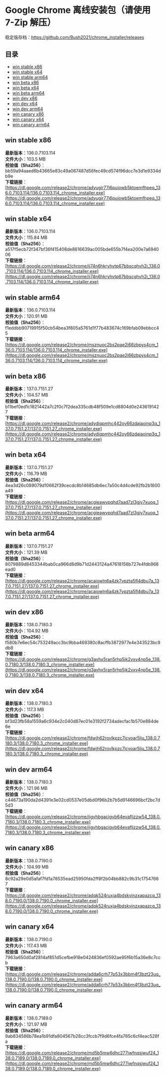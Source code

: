 # Google Chrome 离线安装包（请使用 7-Zip 解压）
稳定版存档：<https://github.com/Bush2021/chrome_installer/releases>

## 目录
* [win stable x86](https://github.com/Bush2021/chrome_installer?tab=readme-ov-file#win-stable-x86)
* [win stable x64](https://github.com/Bush2021/chrome_installer?tab=readme-ov-file#win-stable-x64)
* [win stable arm64](https://github.com/Bush2021/chrome_installer?tab=readme-ov-file#win-stable-arm64)
* [win beta x86](https://github.com/Bush2021/chrome_installer?tab=readme-ov-file#win-beta-x86)
* [win beta x64](https://github.com/Bush2021/chrome_installer?tab=readme-ov-file#win-beta-x64)
* [win beta arm64](https://github.com/Bush2021/chrome_installer?tab=readme-ov-file#win-beta-arm64)
* [win dev x86](https://github.com/Bush2021/chrome_installer?tab=readme-ov-file#win-dev-x86)
* [win dev x64](https://github.com/Bush2021/chrome_installer?tab=readme-ov-file#win-dev-x64)
* [win dev arm64](https://github.com/Bush2021/chrome_installer?tab=readme-ov-file#win-dev-arm64)
* [win canary x86](https://github.com/Bush2021/chrome_installer?tab=readme-ov-file#win-canary-x86)
* [win canary x64](https://github.com/Bush2021/chrome_installer?tab=readme-ov-file#win-canary-x64)
* [win canary arm64](https://github.com/Bush2021/chrome_installer?tab=readme-ov-file#win-canary-arm64)

## win stable x86
**最新版本**：136.0.7103.114  
**文件大小**：103.5 MB  
**校验值（Sha256）**：bb59a94aaed6b43665e83c49a067487d56fec49cd574f96dcc7e3d1e9334db9e  
**下载链接**：[https://dl.google.com/release2/chrome/adyugir77j6puiowb5ktoemfhpeq_136.0.7103.114/136.0.7103.114_chrome_installer.exe](https://dl.google.com/release2/chrome/adyugir77j6puiowb5ktoemfhpeq_136.0.7103.114/136.0.7103.114_chrome_installer.exe)  

## win stable x64
**最新版本**：136.0.7103.114  
**文件大小**：115.84 MB  
**校验值（Sha256）**：a517f5ecb72f347bf36f415408de8616639ac005bde655b7f4ea200e7a694006  
**下载链接**：[https://dl.google.com/release2/chrome/ii74n6hkryhvtp67bbscqhvh2i_136.0.7103.114/136.0.7103.114_chrome_installer.exe](https://dl.google.com/release2/chrome/ii74n6hkryhvtp67bbscqhvh2i_136.0.7103.114/136.0.7103.114_chrome_installer.exe)  

## win stable arm64
**最新版本**：136.0.7103.114  
**文件大小**：120.91 MB  
**校验值（Sha256）**：f1eddbb90719915f50cb54bea3f805a5761d1f77b483674c169bfab09ebbcc45  
**下载链接**：[https://dl.google.com/release2/chrome/msznuoc2bs2pae2i66zbpys4cm_136.0.7103.114/136.0.7103.114_chrome_installer.exe](https://dl.google.com/release2/chrome/msznuoc2bs2pae2i66zbpys4cm_136.0.7103.114/136.0.7103.114_chrome_installer.exe)  

## win beta x86
**最新版本**：137.0.7151.27  
**文件大小**：104.57 MB  
**校验值（Sha256）**：b11bef0ed1c1821442a7c2f0c7f2dea335cdb48f509e1cd8804d0e2436191427  
**下载链接**：[https://dl.google.com/release2/chrome/adydiqpmhc442oy66zdajaoinp3q_137.0.7151.27/137.0.7151.27_chrome_installer.exe](https://dl.google.com/release2/chrome/adydiqpmhc442oy66zdajaoinp3q_137.0.7151.27/137.0.7151.27_chrome_installer.exe)  

## win beta x64
**最新版本**：137.0.7151.27  
**文件大小**：116.79 MB  
**校验值（Sha256）**：4ea3d26c089079d10662f39cecdc8b14685db6ec7a50c4d4cde92fb2b1600a49  
**下载链接**：[https://dl.google.com/release2/chrome/acgieawvpqhd7aad7zl3gjy7xuoq_137.0.7151.27/137.0.7151.27_chrome_installer.exe](https://dl.google.com/release2/chrome/acgieawvpqhd7aad7zl3gjy7xuoq_137.0.7151.27/137.0.7151.27_chrome_installer.exe)  

## win beta arm64
**最新版本**：137.0.7151.27  
**文件大小**：121.39 MB  
**校验值（Sha256）**：8079889d8453344bab0ca966d8d9b71d2443124a47618156b727e4fdb968ead0  
**下载链接**：[https://dl.google.com/release2/chrome/acaiowln6a4zk7vpzta5fl4dbu7a_137.0.7151.27/137.0.7151.27_chrome_installer.exe](https://dl.google.com/release2/chrome/acaiowln6a4zk7vpzta5fl4dbu7a_137.0.7151.27/137.0.7151.27_chrome_installer.exe)  

## win dev x86
**最新版本**：138.0.7180.3  
**文件大小**：104.92 MB  
**校验值（Sha256）**：f580b7e6ec54c753249acc3bc9bba469380c8acffb3872977e4e343523bc9db8  
**下载链接**：[https://dl.google.com/release2/chrome/g3ayhx5ran5rhp5jk2vxv4np5e_138.0.7180.3/138.0.7180.3_chrome_installer.exe](https://dl.google.com/release2/chrome/g3ayhx5ran5rhp5jk2vxv4np5e_138.0.7180.3/138.0.7180.3_chrome_installer.exe)  

## win dev x64
**最新版本**：138.0.7180.3  
**文件大小**：117.3 MB  
**校验值（Sha256）**：bf3d23fb58a1559a6c934e2c040d87ec01e3192f2734adecfac1b570e884de6e  
**下载链接**：[https://dl.google.com/release2/chrome/fdwjh62rovlkpzc7icyoar5liu_138.0.7180.3/138.0.7180.3_chrome_installer.exe](https://dl.google.com/release2/chrome/fdwjh62rovlkpzc7icyoar5liu_138.0.7180.3/138.0.7180.3_chrome_installer.exe)  

## win dev arm64
**最新版本**：138.0.7180.3  
**文件大小**：121.96 MB  
**校验值（Sha256）**：c44673a190da2d4391e3e02cd0537e05dbd0f96b2b7b5d9146696bcf2bc7d5d3  
**下载链接**：[https://dl.google.com/release2/chrome/iigyhbgacigyb64evafljzzw54_138.0.7180.3/138.0.7180.3_chrome_installer.exe](https://dl.google.com/release2/chrome/iigyhbgacigyb64evafljzzw54_138.0.7180.3/138.0.7180.3_chrome_installer.exe)  

## win canary x86
**最新版本**：138.0.7190.0  
**文件大小**：104.99 MB  
**校验值（Sha256）**：8c92a29e0d5afaf7fd1a78535ead25950fda2ff8f2b04bb882c9b31c17547667  
**下载链接**：[https://dl.google.com/release2/chrome/adqk524ruxja4bdskvjnzxapazcq_138.0.7190.0/138.0.7190.0_chrome_installer.exe](https://dl.google.com/release2/chrome/adqk524ruxja4bdskvjnzxapazcq_138.0.7190.0/138.0.7190.0_chrome_installer.exe)  

## win canary x64
**最新版本**：138.0.7190.0  
**文件大小**：117.43 MB  
**校验值（Sha256）**：7963a650d0af2814af851d5cefbe918e0424836ef0592ae95f6b15a36e8c7ccb  
**下载链接**：[https://dl.google.com/release2/chrome/adda6crh77p53x3bbm4f3bzt23uq_138.0.7190.0/138.0.7190.0_chrome_installer.exe](https://dl.google.com/release2/chrome/adda6crh77p53x3bbm4f3bzt23uq_138.0.7190.0/138.0.7190.0_chrome_installer.exe)  

## win canary arm64
**最新版本**：138.0.7189.0  
**文件大小**：121.97 MB  
**校验值（Sha256）**：9ab834586b78ea1b91dfa804567b28cc3fccb7f9d6fce4fa785c6cf4eac528fa  
**下载链接**：[https://dl.google.com/release2/chrome/md5b5mw6dhc277iwfnqsjwuf24_138.0.7189.0/138.0.7189.0_chrome_installer.exe](https://dl.google.com/release2/chrome/md5b5mw6dhc277iwfnqsjwuf24_138.0.7189.0/138.0.7189.0_chrome_installer.exe)  

